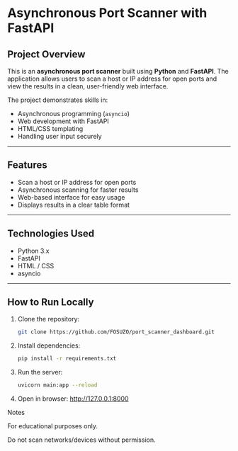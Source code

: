 # Asynchronous Port Scanner with FastAPI

## Project Overview
This is an **asynchronous port scanner** built using **Python** and **FastAPI**. The application allows users to scan a host or IP address for open ports and view the results in a clean, user-friendly web interface.

The project demonstrates skills in:
- Asynchronous programming (`asyncio`)
- Web development with FastAPI
- HTML/CSS templating
- Handling user input securely

---

## Features
- Scan a host or IP address for open ports
- Asynchronous scanning for faster results
- Web-based interface for easy usage
- Displays results in a clear table format

---

## Technologies Used
- Python 3.x
- FastAPI
- HTML / CSS
- asyncio

---

## How to Run Locally
1. Clone the repository:
   ```bash
   git clone https://github.com/FOSUZO/port_scanner_dashboard.git

2. Install dependencies:
   ```bash
   pip install -r requirements.txt 

3. Run the server:
   ```bash
   uvicorn main:app --reload 

4. Open in browser: http://127.0.0.1:8000


Notes

For educational purposes only.

Do not scan networks/devices without permission.



